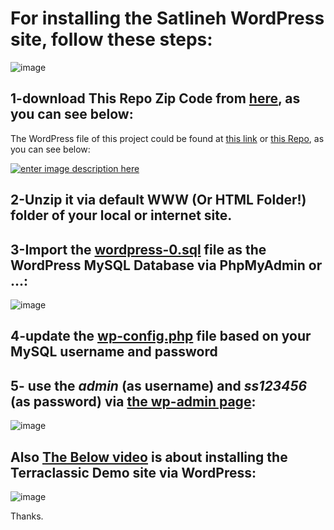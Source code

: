 

# For installing the Satlineh WordPress site, follow these steps:
![image](https://user-images.githubusercontent.com/6679151/129105894-a1ce449e-1bd5-42f4-a6b1-384e135428cf.png)

## 1-download This Repo Zip Code from [here](https://github.com/Startup-Data/Satluneh-Wordpress/archive/refs/heads/master.zip), as you can see below:
The WordPress file of this project could be found at [this link][1] or [this Repo][2], as you can see below:

[![enter image description here][3]][3]

## 2-Unzip it via default WWW (Or HTML Folder!) folder of your local or internet site.
## 3-Import the [**wordpress-0.sql**](https://github.com/Startup-Data/Satluneh-Wordpress/blob/master/wordpress-0.sql) file as the WordPress MySQL Database via PhpMyAdmin or ...:
![image](https://user-images.githubusercontent.com/6679151/129105072-fd92da25-c59a-47b3-8183-644e4c9d4e3a.png)

## 4-update the [**wp-config.php**](https://github.com/Startup-Data/Satluneh-Wordpress/blob/master/wp-config.php) file based on your MySQL username and password
## 5- use the *admin* (as username) and *ss123456* (as password) via [the wp-admin page](https://www.inmotionhosting.com/support/edu/wordpress/logging-into-wordpress-dashboard/):
![image](https://user-images.githubusercontent.com/6679151/129104974-714a98a3-2ce3-4eb3-a515-30e808058090.png)

## Also [The Below video](https://vimeo.com/585519623) is about installing the Terraclassic Demo site via WordPress:

![image](https://user-images.githubusercontent.com/6679151/129152391-1b47a372-ec0d-4452-b7c3-5e26dc1d9df1.png)


Thanks.

  [1]: https://codeload.github.com/Startup-Data/Satluneh-Wordpress/zip/refs/heads/master
  [2]: https://github.com/Startup-Data/Satluneh-Wordpress
  [3]: https://i.stack.imgur.com/tjK2X.jpg
